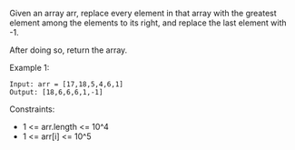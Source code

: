 Given an array arr, replace every element in that array with the greatest element among the elements to its right, and replace the last element with -1.

After doing so, return the array.

Example 1:

````
Input: arr = [17,18,5,4,6,1]
Output: [18,6,6,6,1,-1]
````

Constraints:

- 1 <= arr.length <= 10^4
- 1 <= arr[i] <= 10^5
